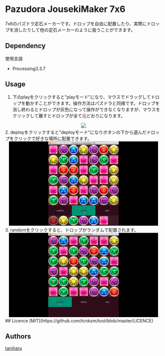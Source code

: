 # Pazudora JousekiMaker 7x6 
7x6のパズドラ定石メーカーです。ドロップを自由に配置したり、実際にドロップを消したりして他の定石メーカーのように扱うことができます。
## Dependency
使用言語

- Processing3.3.7

## Usage
1. 下のplayをクリックすると"playモード"になり、マウスでドラッグしてドロップを動かすことができます。操作方法はパズドラと同様です。ドロップを消し終わるとドロップが灰色になって操作ができなくなりますが、マウスをクリックして離すとドロップが全て元どおりになります。
<div align="center">
<img src="gif/play.gif" width=480px>
</div>
2. deployをクリックすると"deployモード"になりボタンの下から選んだドロップをクリックで好きな場所に配置できます。
<div align="center">
<img src="gif/deploy.gif" width=480px>
</div>
3. randomをクリックすると、ドロップがランダムで配置されます。 
<div align="center">
<img src="gif/random.gif" width=480px>
</div>
## Licence
[MIT](https://github.com/tcnksm/tool/blob/master/LICENCE)

## Authors
[taniharu](https://github.com/Haruya-Taniguchi)

